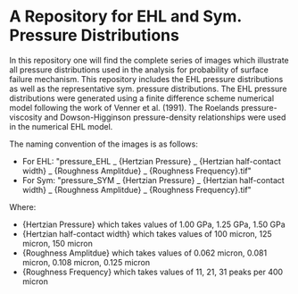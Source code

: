 # A Repository for EHL and Sym. Pressure Distributions

In this repository one will find the complete series of images which illustrate all pressure distributions used in the analysis for probability of surface failure mechanism.  This repository includes the EHL pressure distributions as well as the representative sym. pressure distributions.  The EHL pressure distributions were generated using a finite difference scheme numerical model following the work of Venner et al. (1991).  The Roelands pressure-viscosity and Dowson-Higginson pressure-density relationships were used in the numerical EHL model. 

The naming convention of the images is as follows:
* For EHL: "pressure_EHL _ {Hertzian Pressure} _ {Hertzian half-contact width} _ {Roughness Amplitdue} _ {Roughness Frequency}.tif" 
* For Sym: "pressure_SYM _ {Hertzian Pressure} _ {Hertzian half-contact width} _ {Roughness Amplitdue} _ {Roughness Frequency}.tif"

Where:
* {Hertzian Pressure} which takes values of 1.00 GPa, 1.25 GPa, 1.50 GPa
* {Hertzian half-contact width} which takes values of 100 micron, 125 micron, 150 micron
* {Roughness Amplitdue} which takes values of 0.062 micron, 0.081 micron, 0.108 micron, 0.125 micron
* {Roughness Frequency} which takes values of 11, 21, 31 peaks per 400 micron
